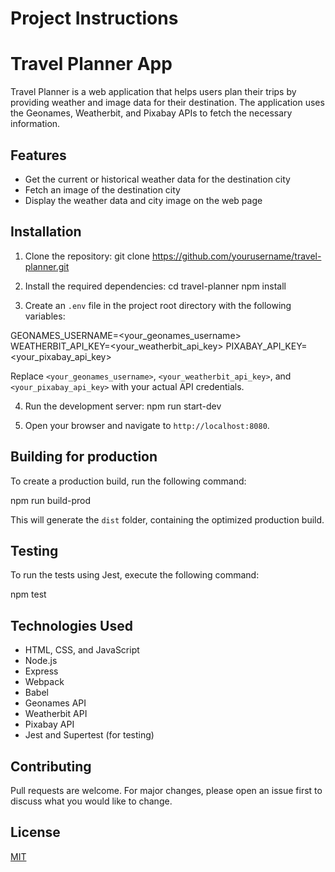 # Project Instructions

# Travel Planner App

Travel Planner is a web application that helps users plan their trips by providing weather and image data for their destination. The application uses the Geonames, Weatherbit, and Pixabay APIs to fetch the necessary information.

## Features

- Get the current or historical weather data for the destination city
- Fetch an image of the destination city
- Display the weather data and city image on the web page

## Installation

1. Clone the repository:
git clone https://github.com/yourusername/travel-planner.git


2. Install the required dependencies:
cd travel-planner
npm install


3. Create an `.env` file in the project root directory with the following variables:

GEONAMES_USERNAME=<your_geonames_username>
WEATHERBIT_API_KEY=<your_weatherbit_api_key>
PIXABAY_API_KEY=<your_pixabay_api_key>


Replace `<your_geonames_username>`, `<your_weatherbit_api_key>`, and `<your_pixabay_api_key>` with your actual API credentials.

4. Run the development server:
npm run start-dev

5. Open your browser and navigate to `http://localhost:8080`.
## Building for production
To create a production build, run the following command:

npm run build-prod

This will generate the `dist` folder, containing the optimized production build.

## Testing
To run the tests using Jest, execute the following command:

npm test

## Technologies Used

- HTML, CSS, and JavaScript
- Node.js
- Express
- Webpack
- Babel
- Geonames API
- Weatherbit API
- Pixabay API
- Jest and Supertest (for testing)

## Contributing

Pull requests are welcome. For major changes, please open an issue first to discuss what you would like to change.

## License

[MIT](https://choosealicense.com/licenses/mit/)
